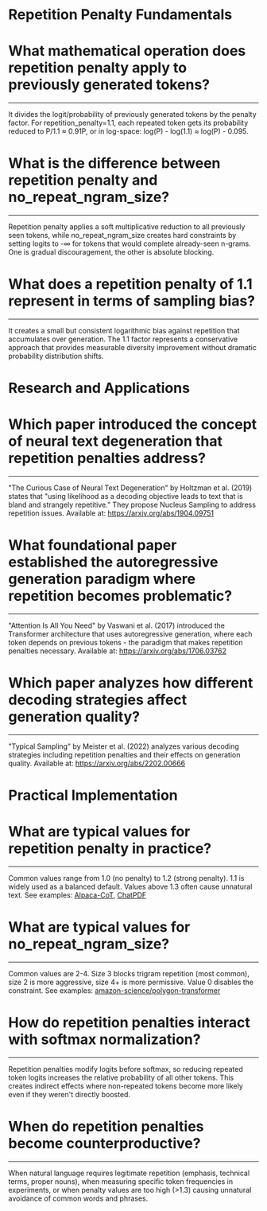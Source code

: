 # Repetition Penalty Fundamentals

# What mathematical operation does repetition penalty apply to previously generated tokens?
---
It divides the logit/probability of previously generated tokens by the penalty factor. For repetition_penalty=1.1, each repeated token gets its probability reduced to P/1.1 ≈ 0.91P, or in log-space: log(P) - log(1.1) ≈ log(P) - 0.095.

# What is the difference between repetition penalty and no_repeat_ngram_size?
---
Repetition penalty applies a soft multiplicative reduction to all previously seen tokens, while no_repeat_ngram_size creates hard constraints by setting logits to -∞ for tokens that would complete already-seen n-grams. One is gradual discouragement, the other is absolute blocking.

# What does a repetition penalty of 1.1 represent in terms of sampling bias?
---
It creates a small but consistent logarithmic bias against repetition that accumulates over generation. The 1.1 factor represents a conservative approach that provides measurable diversity improvement without dramatic probability distribution shifts.

# Research and Applications

# Which paper introduced the concept of neural text degeneration that repetition penalties address?
---
"The Curious Case of Neural Text Degeneration" by Holtzman et al. (2019) states that "using likelihood as a decoding objective leads to text that is bland and strangely repetitive." They propose Nucleus Sampling to address repetition issues. Available at: https://arxiv.org/abs/1904.09751

# What foundational paper established the autoregressive generation paradigm where repetition becomes problematic?
---
"Attention Is All You Need" by Vaswani et al. (2017) introduced the Transformer architecture that uses autoregressive generation, where each token depends on previous tokens - the paradigm that makes repetition penalties necessary. Available at: https://arxiv.org/abs/1706.03762

# Which paper analyzes how different decoding strategies affect generation quality?
---
"Typical Sampling" by Meister et al. (2022) analyzes various decoding strategies including repetition penalties and their effects on generation quality. Available at: https://arxiv.org/abs/2202.00666

# Practical Implementation

# What are typical values for repetition penalty in practice?
---
Common values range from 1.0 (no penalty) to 1.2 (strong penalty). 1.1 is widely used as a balanced default. Values above 1.3 often cause unnatural text. See examples: [Alpaca-CoT](https://github.com/PhoebusSi/Alpaca-CoT/blob/main/app.py), [ChatPDF](https://github.com/shibing624/ChatPDF/blob/main/rag.py)

# What are typical values for no_repeat_ngram_size?
---
Common values are 2-4. Size 3 blocks trigram repetition (most common), size 2 is more aggressive, size 4+ is more permissive. Value 0 disables the constraint. See examples: [amazon-science/polygon-transformer](https://github.com/amazon-science/polygon-transformer/blob/main/demo.py)

# How do repetition penalties interact with softmax normalization?
---
Repetition penalties modify logits before softmax, so reducing repeated token logits increases the relative probability of all other tokens. This creates indirect effects where non-repeated tokens become more likely even if they weren't directly boosted.

# When do repetition penalties become counterproductive?
---
When natural language requires legitimate repetition (emphasis, technical terms, proper nouns), when measuring specific token frequencies in experiments, or when penalty values are too high (>1.3) causing unnatural avoidance of common words and phrases.